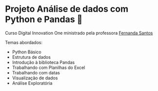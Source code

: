 # Projeto Análise de dados com Python e Pandas 🐼
Curso Digital Innovation One ministrado pela professora [Fernanda Santos](https://github.com/Ftsnba)

Temas abordados:
 - Python Básico
 - Estrutura de dados
 - Introdução à biblioteca Pandas
 - Trabalhando com Planilhas do Excel
 - Trabalhando com datas
 - Visualização de dados
 - Análise Exploratória
